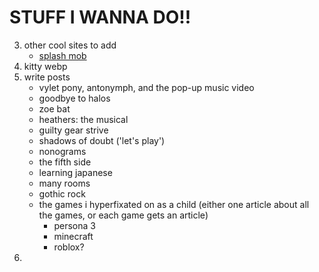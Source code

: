 # STUFF I WANNA DO!!

3) other cool sites to add
    - [splash mob](https://splashmob.neocities.org/)
4) kitty webp
5) write posts
    - vylet pony, antonymph, and the pop-up music video
    - goodbye to halos
    - zoe bat
    - heathers: the musical
    - guilty gear strive
    - shadows of doubt ('let's play')
    - nonograms
    - the fifth side
    - learning japanese
    - many rooms
    - gothic rock
    - the games i hyperfixated on as a child (either one article about all the games, or each game gets an article)
        - persona 3
        - minecraft
        - roblox?
6) 
<!-- 6) make a post composer! lets me write the whole post on the dang website.
    - also add some way to edit posts maybe? would be nice to be able to make a draft, post it, and update it, all without needing to go on the vscodes and open the dev server and stuff.
    - add a page with unanswered asks, and a button to answer them! would probably just be the exact same post composer, but now it has the ask field filled in
    - maybe look up how to make search engines not crawl these pages -->